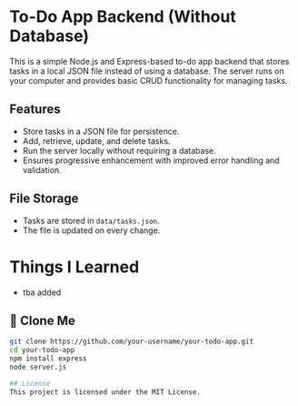# To-Do App Backend (Without Database)

This is a simple Node.js and Express-based to-do app backend that stores tasks in a local JSON file instead of using a database. The server runs on your computer and provides basic CRUD functionality for managing tasks.

## Features
- Store tasks in a JSON file for persistence.
- Add, retrieve, update, and delete tasks.
- Run the server locally without requiring a database.
- Ensures progressive enhancement with improved error handling and validation.

## File Storage
- Tasks are stored in `data/tasks.json`.
- The file is updated on every change.

# Things I Learned

- tba added

## 🚀 Clone Me

```bash
git clone https://github.com/your-username/your-todo-app.git
cd your-todo-app
npm install express
node server.js

## License
This project is licensed under the MIT License.

